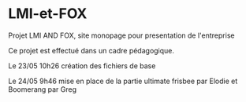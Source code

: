 # LMI-et-FOX
Projet LMI AND FOX, site monopage pour presentation de l'entreprise

Ce projet est effectué dans un cadre pédagogique.

Le 23/05 10h26 création des fichiers de base

Le 24/05 9h46 mise en place de la partie ultimate frisbee par Elodie et Boomerang par Greg

